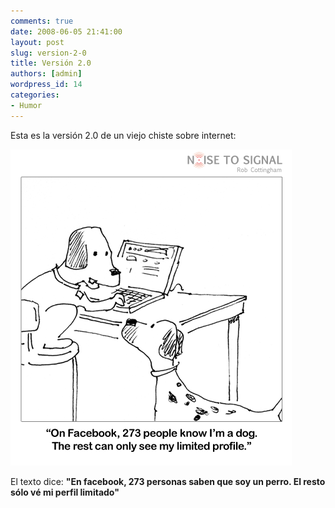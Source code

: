 ```yaml
---
comments: true
date: 2008-06-05 21:41:00
layout: post
slug: version-2-0
title: Versión 2.0
authors: [admin]
wordpress_id: 14
categories:
- Humor
---
```


Esta es la versión 2.0 de un viejo chiste sobre internet:

![2007-06-24-cyberdog2.gif](2007-06-24-cyberdog2.gif)

El texto dice: **"En facebook, 273 personas saben que soy un perro. El resto sólo vé mi perfil limitado"**



